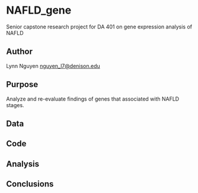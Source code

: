 # NAFLD_gene
 Senior capstone research project for DA 401 on gene expression analysis of NAFLD

 ## Author
 Lynn Nguyen
 nguyen_l7@denison.edu

 ## Purpose
 Analyze and re-evaluate findings of genes that associated with NAFLD stages. 

 ## Data

 ## Code

 ## Analysis 

 ## Conclusions 
